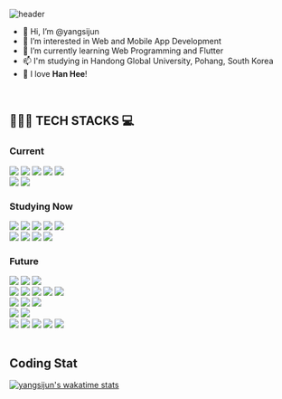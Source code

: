 ![header](https://capsule-render.vercel.app/api?type=waving&color=timeGradient&height=250&section=header&text=Yang%20Sijun&fontSize=60&fontAlignY=30&desc=(Student%20Developer)&descSize=30&descAlignY=55)

- 👋 Hi, I’m @yangsijun
- 👀 I’m interested in Web and Mobile App Development
- 🌱 I’m currently learning Web Programming and Flutter
- 📫 I'm studying in Handong Global University, Pohang, South Korea
- 💞️ I love **Han Hee**!

<br>

## 👨🏻‍💻 TECH STACKS 💻

<div align=left>
	<h3>Current</h3>
	<!--C Lang-->
	<img src="https://img.shields.io/badge/c-A8B9CC?style=for-the-badge&logo=c&logoColor=black">
	<!--C++-->
	<img src="https://img.shields.io/badge/c++-00599C?style=for-the-badge&logo=c%2B%2B&logoColor=white">
	<!--Python-->
	<img src="https://img.shields.io/badge/python-3776AB?style=for-the-badge&logo=python&logoColor=white">
	<!--Java-->
	<img src="https://img.shields.io/badge/java-007396?style=for-the-badge&logo=java&logoColor=white">
	<!--Dart-->
	<img src="https://img.shields.io/badge/dart-0175C2?style=for-the-badge&logo=dart&logoColor=white">
	<br>
	<!--Git-->
  	<img src="https://img.shields.io/badge/git-F05032?style=for-the-badge&logo=git&logoColor=white">
	<!--GitHub-->
	<img src="https://img.shields.io/badge/github-181717?style=for-the-badge&logo=github&logoColor=white">
	<br>
	<h3>Studying Now</h3>
	<!--HTML-->
	<img src="https://img.shields.io/badge/html-E34F26?style=for-the-badge&logo=html5&logoColor=white"> 
	<!--CSS-->
	<img src="https://img.shields.io/badge/css-1572B6?style=for-the-badge&logo=css3&logoColor=white">
	<!--JavaScript-->
	<img src="https://img.shields.io/badge/javascript-F7DF1E?style=for-the-badge&logo=javascript&logoColor=black">
	<!--MySQL-->
  	<img src="https://img.shields.io/badge/mysql-4479A1?style=for-the-badge&logo=mysql&logoColor=white"> 
	<!--Apache Tomcat-->
	<img src="https://img.shields.io/badge/Apache%20Tomcat-F8DC75?style=for-the-badge&logo=apachetomcat&logoColor=black">
	<br>
	<!--Flutter-->
  	<img src="https://img.shields.io/badge/flutter-02569B?style=for-the-badge&logo=flutter&logoColor=white">
	<!--Android-->
  	<img src="https://img.shields.io/badge/android-3DDC84?style=for-the-badge&logo=android&logoColor=white"> 
	<!--Kotlin-->
	<img src="https://img.shields.io/badge/kotlin-7F52FF?style=for-the-badge&logo=kotlin&logoColor=white"> 
	<!--Jetpack Compose-->
	<img src="https://img.shields.io/badge/Jetpack%20Compose-4285F4?style=for-the-badge&logo=jetpackcompose&logoColor=white">
	<h3>Future</h3>
	<!--PHP-->
	<img src="https://img.shields.io/badge/php-777BB4?style=for-the-badge&logo=php&logoColor=white"> 
	<!--JQuery-->
  	<img src="https://img.shields.io/badge/jquery-0769AD?style=for-the-badge&logo=jquery&logoColor=white">
	<!--Apache-->
  	<img src="https://img.shields.io/badge/apache-D22128?style=for-the-badge&logo=apache&logoColor=white">
	<br>
  	<!--Noode.JS-->
	<img src="https://img.shields.io/badge/node.js-339933?style=for-the-badge&logo=Node.js&logoColor=white">
  	<!--TypeScript-->
	<img src="https://img.shields.io/badge/typescript-3178C6?style=for-the-badge&logo=typescript&logoColor=white">
	<!--React-->
  	<img src="https://img.shields.io/badge/react-61DAFB?style=for-the-badge&logo=react&logoColor=black"> 
	<!--GraphQL-->
  	<img src="https://img.shields.io/badge/graphql-E10098?style=for-the-badge&logo=graphql&logoColor=black"> 
  	<!--Vue.JS-->
	<img src="https://img.shields.io/badge/vue.js-4FC08D?style=for-the-badge&logo=vue.js&logoColor=white">
	<br>
	<!--Django--> 
	<img src="https://img.shields.io/badge/django-092E20?style=for-the-badge&logo=django&logoColor=white">
	<!--electron-->
	<img src="https://img.shields.io/badge/electron-47848F?style=for-the-badge&logo=electron&logoColor=white"> 
	<!--PWA-->
	<img src="https://img.shields.io/badge/pwa-5A0FC8?style=for-the-badge&logo=pwa&logoColor=white"> 
	<br>
  	<!--iOS-->
	<img src="https://img.shields.io/badge/ios-000000?style=for-the-badge&logo=ios&logoColor=white"> 
	<!--Swift-->
	<img src="https://img.shields.io/badge/Swift-F05138?style=for-the-badge&logo=swift&logoColor=white">
	<br>
	<!--AWS-->
  	<img src="https://img.shields.io/badge/amazon%20aws-232F3E?style=for-the-badge&logo=amazonaws&logoColor=white"> 
  	<!--Google Cloud-->
  	<img src="https://img.shields.io/badge/google cloud-4285F4?style=for-the-badge&logo=google cloud&logoColor=white">
  	<!--Firebase-->
  	<img src="https://img.shields.io/badge/firebase-FFCA28?style=for-the-badge&logo=firebase&logoColor=black">
	<!--docker-->
  	<img src="https://img.shields.io/badge/docker-2496ED?style=for-the-badge&logo=docker&logoColor=white">
	<!--Kubernetes-->
  	<img src="https://img.shields.io/badge/kubernetes-326CE5?style=for-the-badge&logo=kubernetes&logoColor=white">
  	<br>
</div>
<br>

## Coding Stat
[![yangsijun's wakatime stats](https://github-readme-stats.vercel.app/api/wakatime?username=yangsijun)](https://github.com/anuraghazra/github-readme-stats)
